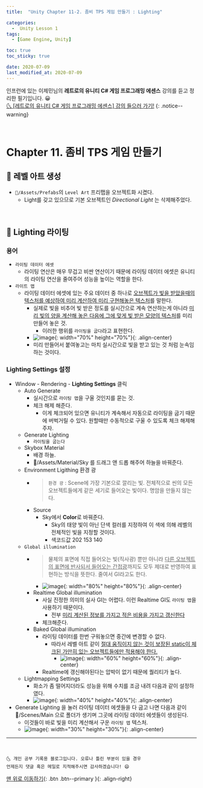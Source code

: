 ```yaml
---
title:  "Unity Chapter 11-2. 좀비 TPS 게임 만들기 : Lighting" 

categories:
  -  Unity Lesson 1 
tags:
  - [Game Engine, Unity]

toc: true
toc_sticky: true

date: 2020-07-09
last_modified_at: 2020-07-09
---
```


인프런에 있는 이제민님의 **레트로의 유니티 C# 게임 프로그래밍 에센스** 강의를 듣고 정리한 필기입니다. 😀  
[🌜 [레트로의 유니티 C# 게임 프로그래밍 에센스] 강의 들으러 가기!](https://www.inflearn.com/course/%EC%9C%A0%EB%8B%88%ED%8B%B0-%EA%B2%8C%EC%9E%84-%ED%94%84%EB%A1%9C%EA%B7%B8%EB%9E%98%EB%B0%8D-%EC%97%90%EC%84%BC%EC%8A%A4)
{: .notice--warning}

<br>

# Chapter 11. 좀비 TPS 게임 만들기 

## 🔔 레벨 아트 생성

- `📂/Assets/Prefabs`의 `Level Art` 프리팹을 오브젝트화 시켰다. 
  - Light를 갖고 있으므로 기본 오브젝트인 *Directional Light* 는 삭제해주었다.

<br>

## 🔔 Lighting 라이팅

### 용어
- `라이팅 데이터 에셋` 
  - 라이팅 연산은 매우 무겁고 비싼 연산이기 때문에 라이팅 데이터 에셋은 유니티의 라이팅 연산을 줄여주어 성능을 높이는 역할을 한다.
- `라이트 맵`
  - 라이팅 데이터 에셋에 있는 주요 데이터 중 하나로 <u>오브젝트가 빛을 받았을때의 텍스처를 예상하여 미리 계산하여 미리 구현해놓은 텍스처</u>를 말한다.
    - 실제로 빛을 비추어 빛 받은 정도를 실시간으로 계속 연산하는게 아니라 <u>미리 빛의 양을 계산해 놓은 다음에 그에 맞게 빛 받은 모양의 텍스처</u>를 미리 만들어 놓은 것.
      - 이러한 행위를 `라이팅을 굽다`라고 표현한다.
    - ![image](https://user-images.githubusercontent.com/42318591/87022747-e7f44780-c211-11ea-96a8-3054a6281ae8.png){: width="70%" height="70%"}{: .align-center}
    - 미리 만들어서 붙여놓고는 마치 실시간으로 빛을 받고 있는 것 처럼 눈속임 하는 것이다.

### Lighting Settings 설정

- Window - Rendering - **Lighting Settings** 클릭
  - Auto Generate 
    - 실시간으로 `라이팅 맵`을 구울 것인지를 묻는 것.
    - 체크 해제 해준다.
      - 이게 체크되어 있으면 유니티가 계속해서 자동으로 라이팅을 굽기 때문에 버벅거릴 수 있다. 원할때만 수동적으로 구울 수 있도록 체크 해제해주자.
  - Generate Lighting 
    - `라이팅을 굽는다`
  - Skybox Material
    - 배경 하늘.
    - 📂/Assets/Material/Sky 를 드래그 앤 드롭 해주어 하늘을 바꿔준다.
  - Environment Ligithing 환경 광
    - > `환경 광` : Scene에 가장 기본으로 깔리는 빛. 전체적으로 씬의 모든 오브젝트들에게 같은 세기로 들어오는 빛이다. 명암을 만들지 않는다.
    - Source 
      - Sky에서 **Color**로 바꿔준다. 
        - Sky의 태양 빛이 아닌 단색 컬러를 지정하여 이 색에 의해 레벨의 전체적인 빛을 지정할 것이다.
        - 색코드값 202 153 140
  - `Global illumination`
    - > 물체의 표면에 직접 들어오는 빛(직사광) 뿐만 아니라 <u>다른 오브젝트의 표면에 반사되서 들어오는 간접광</u>까지도 모두 제대로 반영하여 표현하는 방식을 뜻한다. 줄여서 GI라고도 한다.
      - ![image](https://user-images.githubusercontent.com/42318591/87023795-38b87000-c213-11ea-967d-5fa239659b60.png){: width="80%" height="80%"}{: .align-center}
    - Realtime Global illumination
      - 사실 진정한 의미의 실사 GI는 어렵다. 이런 Realtime GI도 `라이팅 맵`을 사용하기 때문이다. 
        - 전부 <u>미리 계산된 정보를 가지고 적은 비용을 가지고 갱신한다</u>
      - 체크해준다. 
    - Baked Global illumination
      - 라이팅 데이터를 한번 구워놓으면 중간에 변경할 수 없다.
        - 따라서 레벨 아트 같이 <u>절대 움직이지 않는 것이 보장된 static이 체크된 가만히 있는 오브젝트들에만 적용해야 한다.</u>
          - ![image](https://user-images.githubusercontent.com/42318591/87024590-491d1a80-c214-11ea-8070-9b27c6c04ec5.png){: width="60%" height="60%"}{: .align-center}
      - Realtime에 갱신해야된다는 압박이 없기 때문에 퀄리티가 높다.
  - Lightmapping Settings
    - 화소가 좀 떨어지더라도 성능을 위해 수치를 조금 내려 다음과 같이 설정하였다.
    - ![image](https://user-images.githubusercontent.com/42318591/87025501-78805700-c215-11ea-8471-1a3492fcbe35.png){: width="40%" height="40%"}{: .align-center}
- Generate Lighting 을 눌러 라이팅 데이터 에셋들을 다 굽고 나면 다음과 같이 📂/Scenes/Main 으로 폴더가 생기며 그곳에 라이팅 데이터 에셋들이 생성된다.
  - 이것들이 바로 빛을 미리 계산해서 구운 `라이팅 맵` 텍스처.
  - ![image](https://user-images.githubusercontent.com/42318591/87026482-c34e9e80-c216-11ea-9658-9df72615ad3e.png){: width="30%" height="30%"}{: .align-center}



***
<br>

    🌜 개인 공부 기록용 블로그입니다. 오류나 틀린 부분이 있을 경우 
    언제든지 댓글 혹은 메일로 지적해주시면 감사하겠습니다! 😄

[맨 위로 이동하기](#){: .btn .btn--primary }{: .align-right}

<br>